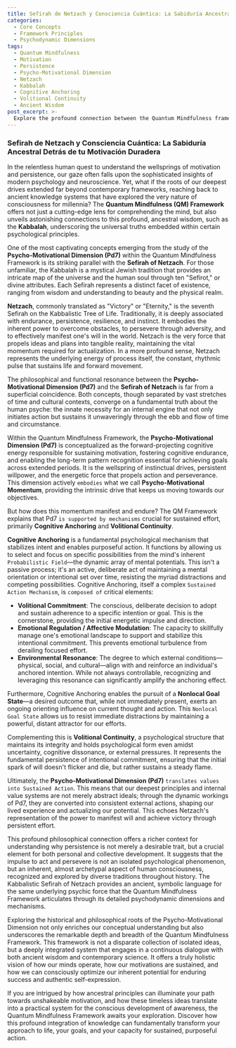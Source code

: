 ```yaml
---
title: Sefirah de Netzach y Consciencia Cuántica: La Sabiduría Ancestral Detrás de tu Motivación Duradera
categories:
  - Core Concepts
  - Framework Principles
  - Psychodynamic Dimensions
tags:
  - Quantum Mindfulness
  - Motivation
  - Persistence
  - Psycho-Motivational Dimension
  - Netzach
  - Kabbalah
  - Cognitive Anchoring
  - Volitional Continuity
  - Ancient Wisdom
post_excerpt: >-
  Explore the profound connection between the Quantum Mindfulness framework’s Psycho-Motivational Dimension (Pd7) and the ancient Kabbalistic Sefirah of Netzach. This article reveals how modern psychological principles of sustained drive, cognitive anchoring, and volitional continuity echo timeless wisdom, offering a holistic understanding of enduring motivation. Discover how integrating these insights can unlock your deepest potential for persistent action and goal actualization.
---
```


### Sefirah de Netzach y Consciencia Cuántica: La Sabiduría Ancestral Detrás de tu Motivación Duradera

In the relentless human quest to understand the wellsprings of motivation and persistence, our gaze often falls upon the sophisticated insights of modern psychology and neuroscience. Yet, what if the roots of our deepest drives extended far beyond contemporary frameworks, reaching back to ancient knowledge systems that have explored the very nature of consciousness for millennia? The **Quantum Mindfulness (QM) Framework** offers not just a cutting-edge lens for comprehending the mind, but also unveils astonishing connections to this profound, ancestral wisdom, such as the **Kabbalah**, underscoring the universal truths embedded within certain psychological principles.

One of the most captivating concepts emerging from the study of the **Psycho-Motivational Dimension (Pd7)** within the Quantum Mindfulness Framework is its striking parallel with the **Sefirah of Netzach**. For those unfamiliar, the Kabbalah is a mystical Jewish tradition that provides an intricate map of the universe and the human soul through ten "Sefirot," or divine attributes. Each Sefirah represents a distinct facet of existence, ranging from wisdom and understanding to beauty and the physical realm.

**Netzach**, commonly translated as "Victory" or "Eternity," is the seventh Sefirah on the Kabbalistic Tree of Life. Traditionally, it is deeply associated with endurance, persistence, resilience, and instinct. It embodies the inherent power to overcome obstacles, to persevere through adversity, and to effectively manifest one's will in the world. Netzach is the very force that propels ideas and plans into tangible reality, maintaining the vital momentum required for actualization. In a more profound sense, Netzach represents the underlying energy of process itself, the constant, rhythmic pulse that sustains life and forward movement.

The philosophical and functional resonance between the **Psycho-Motivational Dimension (Pd7)** and the **Sefirah of Netzach** is far from a superficial coincidence. Both concepts, though separated by vast stretches of time and cultural contexts, converge on a fundamental truth about the human psyche: the innate necessity for an internal engine that not only initiates action but sustains it unwaveringly through the ebb and flow of time and circumstance.

Within the Quantum Mindfulness Framework, the **Psycho-Motivational Dimension (Pd7)** is conceptualized as the forward-projecting cognitive energy responsible for sustaining motivation, fostering cognitive endurance, and enabling the long-term pattern recognition essential for achieving goals across extended periods. It is the wellspring of instinctual drives, persistent willpower, and the energetic force that propels action and perseverance. This dimension actively `embodies` what we call **Psycho-Motivational Momentum**, providing the intrinsic drive that keeps us moving towards our objectives.

But how does this momentum manifest and endure? The QM Framework explains that Pd7 `is supported by mechanisms` crucial for sustained effort, primarily **Cognitive Anchoring** and **Volitional Continuity**.

**Cognitive Anchoring** is a fundamental psychological mechanism that stabilizes intent and enables purposeful action. It functions by allowing us to select and focus on specific possibilities from the mind's inherent `Probabilistic Field`—the dynamic array of mental potentials. This isn't a passive process; it's an active, deliberate act of maintaining a mental orientation or intentional set over time, resisting the myriad distractions and competing possibilities. Cognitive Anchoring, itself a complex `Sustained Action Mechanism`, is `composed of` critical elements:
*   **Volitional Commitment**: The conscious, deliberate decision to adopt and sustain adherence to a specific intention or goal. This is the cornerstone, providing the initial energetic impulse and direction.
*   **Emotional Regulation / Affective Modulation**: The capacity to skillfully manage one's emotional landscape to support and stabilize this intentional commitment. This prevents emotional turbulence from derailing focused effort.
*   **Environmental Resonance**: The degree to which external conditions—physical, social, and cultural—align with and reinforce an individual's anchored intention. While not always controllable, recognizing and leveraging this resonance can significantly amplify the anchoring effect.

Furthermore, Cognitive Anchoring enables the pursuit of a **Nonlocal Goal State**—a desired outcome that, while not immediately present, exerts an ongoing orienting influence on current thought and action. This `Nonlocal Goal State` allows us to resist immediate distractions by maintaining a powerful, distant attractor for our efforts.

Complementing this is **Volitional Continuity**, a psychological structure that maintains its integrity and holds psychological form even amidst uncertainty, cognitive dissonance, or external pressures. It represents the fundamental persistence of intentional commitment, ensuring that the initial spark of will doesn't flicker and die, but rather sustains a steady flame.

Ultimately, the **Psycho-Motivational Dimension (Pd7)** `translates values into Sustained Action`. This means that our deepest principles and internal value systems are not merely abstract ideals; through the dynamic workings of Pd7, they are converted into consistent external actions, shaping our lived experience and actualizing our potential. This echoes Netzach's representation of the power to manifest will and achieve victory through persistent effort.

This profound philosophical connection offers a richer context for understanding why persistence is not merely a desirable trait, but a crucial element for both personal and collective development. It suggests that the impulse to act and persevere is not an isolated psychological phenomenon, but an inherent, almost archetypal aspect of human consciousness, recognized and explored by diverse traditions throughout history. The Kabbalistic Sefirah of Netzach provides an ancient, symbolic language for the same underlying psychic force that the Quantum Mindfulness Framework articulates through its detailed psychodynamic dimensions and mechanisms.

Exploring the historical and philosophical roots of the Psycho-Motivational Dimension not only enriches our conceptual understanding but also underscores the remarkable depth and breadth of the Quantum Mindfulness Framework. This framework is not a disparate collection of isolated ideas, but a deeply integrated system that engages in a continuous dialogue with both ancient wisdom and contemporary science. It offers a truly holistic vision of how our minds operate, how our motivations are sustained, and how we can consciously optimize our inherent potential for enduring success and authentic self-expression.

If you are intrigued by how ancestral principles can illuminate your path towards unshakeable motivation, and how these timeless ideas translate into a practical system for the conscious development of awareness, the Quantum Mindfulness Framework awaits your exploration. Discover how this profound integration of knowledge can fundamentally transform your approach to life, your goals, and your capacity for sustained, purposeful action.